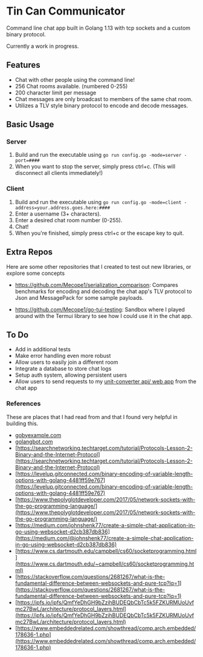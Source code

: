 # Tin Can Communicator

Command line chat app built in Golang 1.13 with tcp sockets and a custom binary protocol.

Currently a work in progress.

## Features
* Chat with other people using the command line!
* 256 Chat rooms available. (numbered 0-255)
* 200 character limit per message
* Chat messages are only broadcast to members of the same chat room.
* Utilizes a TLV style binary protocol to encode and decode messages.

## Basic Usage
### Server
1. Build and run the executable using `go run config.go -mode=server -port=####`
2. When you want to stop the server, simply press ctrl+c. (This will disconnect all clients immediately!)

### Client
1. Build and run the executable using `go run config.go -mode=client -address=your.address.goes.here:####`
2. Enter a username (3+ characters).
3. Enter a desired chat room number (0-255).
4. Chat!
5. When you're finished, simply press ctrl+c or the escape key to quit.

## Extra Repos
Here are some other repositories that I created to test out new libraries, or explore some concepts
* https://github.com/Mecope1/serialization_comparison: Compares benchmarks for encoding and decoding the chat app's 
TLV protocol to Json and MessagePack for some sample payloads.

* https://github.com/Mecope1/go-tui-testing: Sandbox where I played around with the Termui library to see how I could 
 use it in the chat app.

## To Do
* Add in additional tests
* Make error handling even more robust
* Allow users to easily join a different room
* Integrate a database to store chat logs
* Setup auth system, allowing persistent users
* Allow users to send requests to my [unit-converter api/ web app](https://convert-this.herokuapp.com/) from the chat app



### References
These are places that I had read from and that I found very helpful in building this.
* [gobyexample.com](gobyexample.com)
* [golangbot.com](golangbot.com)
* [https://searchnetworking.techtarget.com/tutorial/Protocols-Lesson-2-Binary-and-the-Internet-Protocol](https://searchnetworking.techtarget.com/tutorial/Protocols-Lesson-2-Binary-and-the-Internet-Protocol)
* [https://levelup.gitconnected.com/binary-encoding-of-variable-length-options-with-golang-4481ff59e767](https://levelup.gitconnected.com/binary-encoding-of-variable-length-options-with-golang-4481ff59e767) 
* [https://www.thepolyglotdeveloper.com/2017/05/network-sockets-with-the-go-programming-language/](https://www.thepolyglotdeveloper.com/2017/05/network-sockets-with-the-go-programming-language/)
* [https://medium.com/johnshenk77/create-a-simple-chat-application-in-go-using-websocket-d2cb387db836](https://medium.com/@johnshenk77/create-a-simple-chat-application-in-go-using-websocket-d2cb387db836)
* [https://www.cs.dartmouth.edu/campbell/cs60/socketprogramming.html](https://www.cs.dartmouth.edu/~campbell/cs60/socketprogramming.html)
* [https://stackoverflow.com/questions/2681267/what-is-the-fundamental-difference-between-websockets-and-pure-tcp?lq=1](https://stackoverflow.com/questions/2681267/what-is-the-fundamental-difference-between-websockets-and-pure-tcp?lq=1)
* [https://ipfs.io/ipfs/QmfYeDhGH9bZzihBUDEQbCbTc5k5FZKURMUoUvfmc27BwL/architecture/protocol_layers.html](https://ipfs.io/ipfs/QmfYeDhGH9bZzihBUDEQbCbTc5k5FZKURMUoUvfmc27BwL/architecture/protocol_layers.html)
* [https://www.embeddedrelated.com/showthread/comp.arch.embedded/178636-1.php](https://www.embeddedrelated.com/showthread/comp.arch.embedded/178636-1.php)

